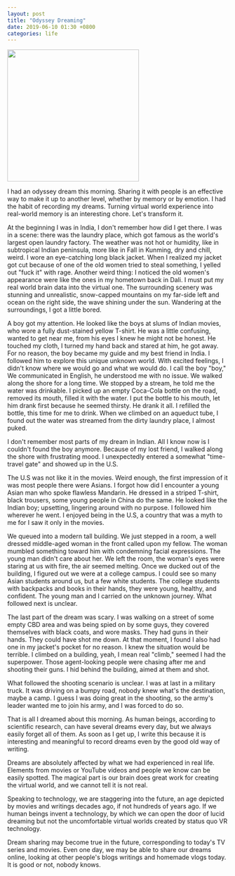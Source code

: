 ```yaml
---
layout: post
title: "Odyssey Dreaming"
date: 2019-06-10 01:30 +0800
categories: life
---
```


<img src="https://rayxyz.github.io/assets/images/general/odyssey-dreaming-new.jpg" with="300" height="300">

I had an odyssey dream this morning. Sharing it with people is an effective way to make it up to another level, whether by memory or by emotion. I had the habit of recording my dreams. Turning virtual world experience into real-world memory is an interesting chore. Let's transform it.

At the beginning I was in India, I don't remember how did I get there. I was in a scene: there was the laundry place, which got famous as the world's largest open laundry factory. The weather was not hot or humidity, like in subtropical Indian peninsula, more like in Fall in Kunming, dry and chill, weird. I wore an eye-catching long black jacket. When I realized my jacket got cut because of one of the old women tried to steal something, I yelled out "fuck it" with rage. Another weird thing: I noticed the old women's appearance were like the ones in my hometown back in Dali. I must put my real world brain data into the virtual one. The surrounding scenery was stunning and unrealistic, snow-capped mountains on my far-side left and ocean on the right side, the wave shining under the sun. Wandering at the surroundings, I got a little bored.

A boy got my attention. He looked like the boys at slums of Indian movies, who wore a fully dust-stained yellow T-shirt. He was a little confusing, wanted to get near me, from his eyes I knew he might not be honest. He touched my cloth, I turned my hand back and stared at him, he got away. For no reason, the boy became my guide and my best friend in India. I followed him to explore this unique unknown world. With excited feelings, I didn't know where we would go and what we would do. I call the boy "boy," We communicated in English, he understood me with no issue. We walked along the shore for a long time. We stopped by a stream, he told me the water was drinkable. I picked up an empty Coca-Cola bottle on the road, removed its mouth, filled it with the water. I put the bottle to his mouth, let him drank first because he seemed thirsty. He drank it all. I refilled the bottle, this time for me to drink. When we climbed on an aqueduct tube, I found out the water was streamed from the dirty laundry place, I almost puked. 

I don't remember most parts of my dream in Indian. All I know now is I couldn't found the boy anymore. Because of my lost friend, I walked along the shore with frustrating mood. I unexpectedly entered a somewhat "time-travel gate" and showed up in the U.S.

The U.S was not like it in the movies. Weird enough, the first impression of it was most people there were Asians. I forgot how did I encounter a young Asian man who spoke flawless Mandarin. He dressed in a striped T-shirt, black trousers, some young people in China do the same. He looked like the Indian boy; upsetting, lingering around with no purpose. I followed him wherever he went. I enjoyed being in the U.S, a country that was a myth to me for I saw it only in the movies. 

We queued into a modern tall building. We just stepped in a room, a well dressed middle-aged woman in the front called upon my fellow. The woman mumbled something toward him with condemning facial expressions. The young man didn't care about her. We left the room, the woman's eyes were staring at us with fire, the air seemed melting. Once we ducked out of the building, I figured out we were at a college campus. I could see so many Asian students around us, but a few white students. The college students with backpacks and books in their hands, they were young, healthy, and confident. The young man and I carried on the unknown journey. What followed next is unclear.

The last part of the dream was scary. I was walking on a street of some empty CBD area and was being spied on by some guys, they covered themselves with black coats, and wore masks. They had guns in their hands. They could have shot me down. At that moment, I found I also had one in my jacket's pocket for no reason. I knew the situation would be terrible. I climbed on a building, yeah, I mean real "climb," seemed I had the superpower. Those agent-looking people were chasing after me and shooting their guns. I hid behind the building, aimed at them and shot. 

What followed the shooting scenario is unclear. I was at last in a military truck. It was driving on a bumpy road, nobody knew what's the destination, maybe a camp. I guess I was doing great in the shooting, so the army's leader wanted me to join his army, and I was forced to do so.

That is all I dreamed about this morning. As human beings, according to scientific research, can have several dreams every day, but we always easily forget all of them. As soon as I get up, I write this because it is interesting and meaningful to record dreams even by the good old way of writing. 

Dreams are absolutely affected by what we had experienced in real life. Elements from movies or YouTube videos and people we know can be easily spotted. The magical part is our brain does great work for creating the virtual world, and we cannot tell it is not real. 

Speaking to technology, we are staggering into the future, an age depicted by movies and writings decades ago, if not hundreds of years ago. If we human beings invent a technology, by which we can open the door of lucid dreaming but not the uncomfortable virtual worlds created by status quo VR technology. 

Dream sharing may become true in the future, corresponding to today's TV series and movies. Even one day, we may be able to share our dreams online, looking at other people's blogs writings and homemade vlogs today. It is good or not, nobody knows.